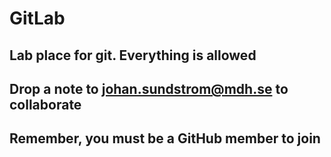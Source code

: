 
# GitLab
Lab place for git. Everything is allowed
---
## Drop a note to johan.sundstrom@mdh.se to collaborate
## Remember, you must be a GitHub member to join

